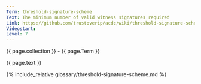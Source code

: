 ```yaml
---
Term: threshold-signature-scheme
Text: The minimum number of valid witness signatures required
Link: https://github.com/trustoverip/acdc/wiki/threshold-signature-scheme
Videostart: 
Level: 7
---
```


{{ page.collection }} - {{ page.Term }}

   {{ page.text }}

{% include_relative glossary/threshold-signature-scheme.md %}
